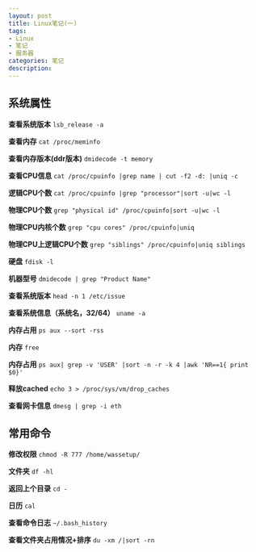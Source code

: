 ```yaml
---
layout: post
title: Linux笔记(一)
tags:
- Linux
- 笔记
- 服务器
categories: 笔记
description: 
---
```

## 系统属性

**查看系统版本** `lsb_release -a`

**查看内存** `cat /proc/meminfo`

**查看内存版本(ddr版本)** `dmidecode -t memory`

**查看CPU信息** `cat /proc/cpuinfo |grep name | cut -f2 -d: |uniq -c`

**逻辑CPU个数** `cat /proc/cpuinfo |grep "processor"|sort -u|wc -l`

**物理CPU个数** `grep "physical id" /proc/cpuinfo|sort -u|wc -l `

**物理CPU内核个数** `grep "cpu cores" /proc/cpuinfo|uniq`

**物理CPU上逻辑CPU个数** `grep "siblings" /proc/cpuinfo|uniq siblings`

**硬盘** `fdisk -l`

**机器型号** `dmidecode | grep "Product Name"`

**查看系统版本** `head -n 1 /etc/issue`

**查看系统信息（系统名，32/64）** `uname -a `

**内存占用** `ps aux --sort -rss`

**内存** `free`

**内存占用** `ps aux| grep -v 'USER' |sort -n -r -k 4 |awk 'NR==1{ print $0}'`

**释放cached** `echo 3 > /proc/sys/vm/drop_caches`

**查看网卡信息** `dmesg | grep -i eth`


## 常用命令

**修改权限** `chmod -R 777 /home/wassetup/`

**文件夹** `df -hl`

**返回上个目录** `cd -`

**日历** `cal`

**查看命令日志** `~/.bash_history`

**查看文件夹占用情况+排序** `du -xm /|sort -rn `